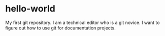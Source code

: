 # hello-world
My first git repository.
I am a technical editor who is a git novice. I want to figure out how to use git for documentation projects.
